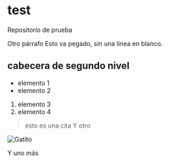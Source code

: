# test
Repositorio de prueba

Otro párrafo
Esto va pegado, sin una línea en blanco.


## cabecera de segundo nivel


* elemento 1
* elemento 2
1. elemento 3
1. elemento 4

> esto es una cita
Y otro

![Gatito](https://i.ytimg.com/vi/IIjjrsepktA/maxresdefault.jpg)

Y uno más
